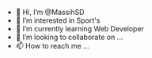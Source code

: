 - 👋 Hi, I’m @MassihSD
- 👀 I’m interested in Sport's
- 🌱 I’m currently learning Web Developer
- 💞️ I’m looking to collaborate on ...
- 📫 How to reach me ...
  

<!---
MassihSD/MassihSD is a ✨ special ✨ repository because its `README.md` (this file) appears on your GitHub profile.
You can click the Preview link to take a look at your changes.
--->
